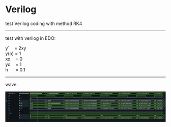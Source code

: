 # Verilog
test Verilog coding with method RK4 
_________
test with verilog in EDO:

y´&nbsp;&nbsp;&nbsp;&nbsp;=&nbsp;2xy <br>
y(o)&nbsp;=&nbsp;1   <br>
xo&nbsp;&nbsp;&nbsp;&nbsp;=&nbsp;0   <br>
yo&nbsp;&nbsp;&nbsp;&nbsp;=&nbsp;1<br>
h&nbsp;&nbsp;&nbsp;&nbsp;&nbsp;&nbsp;=&nbsp;0.1<br>
__________
wave:

<img src="https://github.com/gccosi/Verilog/blob/main/RK4.png" />
